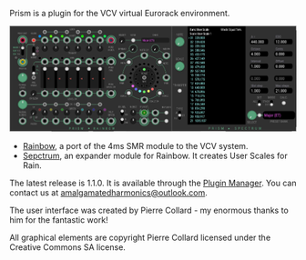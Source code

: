 Prism is a plugin for the VCV virtual Eurorack environment.

![All](./doc/all.jpg)

* [Rainbow](https://github.com/AmalgamatedHarmonics/Prism/wiki/Rainbow), a port of the 4ms SMR module to the VCV system.
* [Sepctrum](https://github.com/AmalgamatedHarmonics/Prism/wiki/Spectrum), an expander module for Rainbow. It creates User Scales for Rain.

The latest release is 1.1.0. It is available through the [Plugin Manager](https://vcvrack.com/plugins.html). You can contact us at amalgamatedharmonics@outlook.com. 

The user interface was created by Pierre Collard - my enormous thanks to him for the fantastic work!

All graphical elements are copyright Pierre Collard licensed under the Creative Commons SA license.

